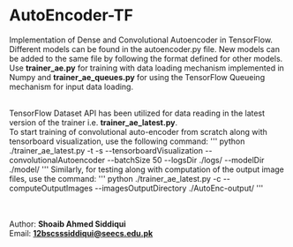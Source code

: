 # AutoEncoder-TF

Implementation of Dense and Convolutional Autoencoder in TensorFlow. 
<br/>Different models can be found in the autoencoder.py file. New models can be added to the same file by following the format defined for other models.
<br/>Use <b>trainer_ae.py</b> for training with data loading mechanism implemented in Numpy and <b>trainer_ae_queues.py</b> for using the TensorFlow Queueing mechanism for input data loading.

<br/>TensorFlow Dataset API has been utilized for data reading in the latest version of the trainer i.e. <b>trainer_ae_latest.py</b>.
<br/>To start training of convolutional auto-encoder from scratch along with tensorboard visualization, use the following command:
'''
python ./trainer\_ae\_latest.py -t -s --tensorboardVisualization --convolutionalAutoencoder --batchSize 50 --logsDir ./logs/ --modelDir ./model/
'''
Similarly, for testing along with computation of the output image files, use the command:
'''
python ./trainer\_ae\_latest.py -c --computeOutputImages --imagesOutputDirectory ./AutoEnc-output/
'''

<br/><br/> Author: <b>Shoaib Ahmed Siddiqui</b>
<br/> Email: <b>12bscsssiddiqui@seecs.edu.pk</b>
